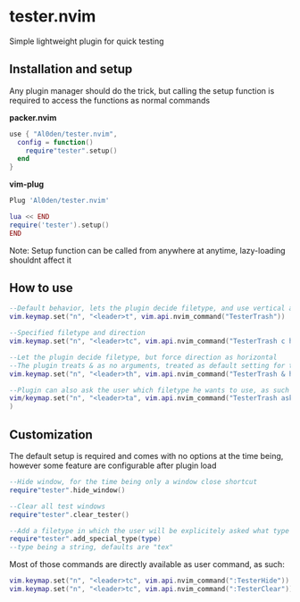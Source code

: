 # tester.nvim

Simple lightweight plugin for quick testing

## Installation and setup

Any plugin manager should do the trick, but calling the setup function is required to access the functions as normal commands

**packer.nvim**
```lua
use { "Al0den/tester.nvim",
  config = function()
    require"tester".setup()
  end
}
```

**vim-plug**
```lua
Plug 'Al0den/tester.nvim'

lua << END
require('tester').setup()
END

```

Note: Setup function can be called from anywhere at anytime, lazy-loading shouldnt affect it

## How to use

```lua
--Default behavior, lets the plugin decide filetype, and use vertical as direction
vim.keymap.set("n", "<leader>t", vim.api.nvim_command("TesterTrash"))

--Specified filetype and direction
vim.keymap.set("n", "<leader>tc", vim.api.nvim_command("TesterTrash c horizontal"))

--Let the plugin decide filetype, but force direction as horizontal
--The plugin treats & as no arguments, treated as default setting for the selected parameter
vim.keymap.set("n", "<leader>th", vim.api.nvim_command("TesterTrash & horizontal"))

--Plugin can also ask the user which filetype he wants to use, as such
vim/keymap.set("n", "<leader>ta", vim.api.nvim_command("TesterTrash ask &"))
)
```

## Customization

The default setup is required and comes with no options at the time being, however some feature are configurable after plugin load
```lua
--Hide window, for the time being only a window close shortcut 
require"tester".hide_window()

--Clear all test windows
require"tester".clear_tester()

--Add a filetype in which the user will be explicitely asked what type the test file needs to be
require"tester".add_special_type(type)
--type being a string, defaults are "tex"

```



Most of those commands are directly available as user command, as such:
```lua
vim.keymap.set("n", "<leader>tc", vim.api.nvim_command(":TesterHide"))
vim.keymap.set("n", "<leader>tc", vim.api.nvim_command(":TesterClear"))
```

